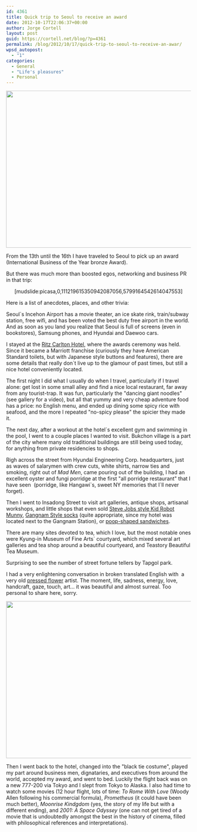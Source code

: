 ```yaml
---
id: 4361
title: Quick trip to Seoul to receive an award
date: 2012-10-17T22:06:37+00:00
author: Jorge Cortell
layout: post
guid: https://cortell.net/blog/?p=4361
permalink: /blog/2012/10/17/quick-trip-to-seoul-to-receive-an-awar/
wpsd_autopost:
  - "1"
categories:
  - General
  - "Life's pleasures"
  - Personal
---
```

<img class="aligncenter" title="picking up International Business of the Year Award" src="https://farm9.staticflickr.com/8468/8093354666_99a2cab529_z.jpg" alt="" width="640" height="427" />

From the 13th until the 16th I have traveled to Seoul to pick up an award (International Business of the Year bronze Award).

But there was much more than boosted egos, networking and business PR in that trip:

<p style="text-align: center">
  [mudslide:picasa,0,111219615350942087056,5799164542614047553]
</p>

<p style="text-align: left">
  Here is a list of anecdotes, places, and other trivia:
</p>

<p style="text-align: left">
  Seoul`s Incehon Airport has a movie theater, an ice skate rink, train/subway station, free wifi, and has been voted the best duty free airport in the world. And as soon as you land you realize that Seoul is full of screens (even in bookstores), Samsung phones, and Hyundai and Daewoo cars.
</p>

<p style="text-align: left">
  I stayed at the <a title="https://www.ritzcarlton.com/en/Properties/Seoul/Default.htm" href="https://www.ritzcarlton.com/en/Properties/Seoul/Default.htm" target="_blank">Ritz Carlton Hotel</a>, where the awards ceremony was held. Since it became a Marriott franchise (curiously they have American Standard toilets, but with Japanese style buttons and features), there are some details that really don`t live up to the glamour of past times, but still a nice hotel conveniently located.
</p>

<p style="text-align: left">
  The first night I did what I usually do when I travel, particularly if I travel alone: get lost in some small alley and find a nice local restaurant, far away from any tourist-trap. It was fun, particularly the "dancing giant noodles" (see gallery for a video), but all that yummy and very cheap adventure food has a price: no English menu, and ended up dining some spicy rice with seafood, and the more I repeated "no-spicy please" the spicier they made it.
</p>

<p style="text-align: left">
  The next day, after a workout at the hotel`s excellent gym and swimming in the pool, I went to a couple places I wanted to visit. Bukchon village is a part of the city where many old traditional buildings are still being used today, for anything from private residencies to shops.
</p>

<p style="text-align: left">
  Righ across the street from Hyundai Engineering Corp. headquarters, just as waves of salarymen with crew cuts, white shirts, narrow ties and smoking, right out of <em>Mad Men</em>, came pouring out of the building, I had an excellent oyster and fungi porridge at the first "all porridge restaurant" that I have seen  (porridge, like Hangawi`s, sweet NY memories that I`ll never forget).
</p>

<p style="text-align: left">
  Then I went to Insadong Street to visit art galleries, antique shops, artisanal workshops, and little shops that even sold <a title="picture" href="https://lh6.googleusercontent.com/---zwFMKvfTQ/UH3iYvzy5xI/AAAAAAAAGvw/YlfVWEoTINY/w248-h333-n-k/IMG_0839.JPG" target="_blank">Steve Jobs style Kid Robot Munny</a>, <a title="picture" href="https://lh5.googleusercontent.com/-9QpdHqtN8Hg/UH3kBbgS_nI/AAAAAAAAGvw/t64YGp7BJQc/w210-h309-n-k/IMG_0872.JPG" target="_blank">Gangnam Style socks</a> (quite appropriate, since my hotel was located next to the Gangnam Station), or <a title="picture" href="https://lh6.googleusercontent.com/-QXNjnvByq-0/UH3ip-l1WnI/AAAAAAAAGvw/LRopnCo4z48/w240-h320-n-k/IMG_0842.JPG" target="_blank">poop-shaped sandwiches</a>.
</p>

<p style="text-align: left">
  There are many sites devoted to tea, which I love, but the most notable ones were Kyung-in Museum of Fine Arts` courtyard, which mixed several art galleries and tea shop around a beautiful courtyeard, and Teastory Beautiful Tea Museum.
</p>

<p style="text-align: left">
  Surprising to see the number of street fortune tellers by Tapgol park.
</p>

<p style="text-align: left">
  I had a very enlightening conversation in broken translated English with  a very old <a title="https://pressmi.com" href="https://pressmi.com" target="_blank">pressed flower</a> artist. The moment, life, sadness, energy, love, handcraft, gaze, touch, art... it was beautiful and almost surreal. Too personal to share here, sorry.
</p>

<img class="aligncenter" title="receveing the award" src="https://farm9.staticflickr.com/8191/8093349943_a16821419b_z.jpg" alt="" width="640" height="427" />

<p style="text-align: left">
  Then I went back to the hotel, changed into the "black tie costume", played my part around business men, dignataries, and executives from around the world, accepted my award, and went to bed. Luckily the flight back was on a new 777-200 via Tokyo and I slept from Tokyo to Alaska. I also had time to watch some movies (12 hour flight, lots of time: <em>To Rome With Love</em> (Woody Allen following his commercial formula), <em>Prometheus</em> (it could have been much better), <em>Moonrise Kindgdom</em> (yes, the story of my life but with a different ending), and <em>2001: A Space Odyssey</em> (one can not get tired of a movie that is undoubtedly amongst the best in the history of cinema, filled with philosophical references and interpretations).
</p>